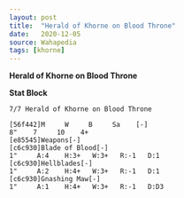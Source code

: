 ```yaml
---
layout: post
title:  "Herald of Khorne on Blood Throne"
date:   2020-12-05
source: Wahapedia
tags: [khorne]
---
```


**Herald of Khorne on Blood Throne**

**Stat Block**
```
7/7 Herald of Khorne on Blood Throne
```

```
[56f442]M     W     B     Sa    [-]
8"    7     10    4+    
[e85545]Weapons[-]
[c6c930]Blade of Blood[-]
1"     A:4    H:3+   W:3+   R:-1   D:1   
[c6c930]Hellblades[-]
1"     A:2    H:4+   W:3+   R:-1   D:1   
[c6c930]Gnashing Maw[-]
1"     A:1    H:4+   W:3+   R:-1   D:D3  
```


